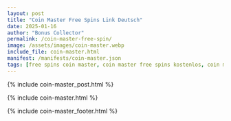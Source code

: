 ```yaml
---
layout: post
title: "Coin Master Free Spins Link Deutsch"
date: 2025-01-16
author: "Bonus Collector"
permalink: /coin-master-free-spin/
image: /assets/images/coin-master.webp
include_file: coin-master.html
manifest: /manifests/coin-master.json
tags: [free spins coin master, coin master free spins kostenlos, coin master free link, coin master kostenlose spins, coin master spins gratis heute]
---
```


{% include coin-master_post.html %}

{% include coin-master.html %}

{% include coin-master_footer.html %}